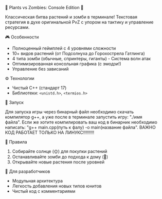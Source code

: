 🌻 Plants vs Zombies: Console Edition 🧟 

Классическая битва растений и зомби в терминале! 
Текстовая стратегия в духе оригинальной PvZ с упором на тактику и управление ресурсами. 

🎮 Особенности 

- Полноценный геймплей с 4 уровнями сложности
- 10+ видов растений (от Подсолнуха до Горохострела Гатлинга)
- 4 типа зомби (обычные, спринтеры, гиганты) - Система волн атак
- Оптимизированная консольная графика (с эмодзи!)
- Управление без зависаний

⚙️ Технологии 

- Чистый C++ (стандарт 17)
- Библиотеки: `<unistd.h>`, `<termios.h>`

🚀 Запуск

Для запуска игры через бинарный файл необходимо скачать компилятор g++, а уже после в терминале запустить игру: "./имя файла".
Если же хотите компилировать ваш код в бинарник необходимо написать: "g++ main.cpp(путь к фалу) -o main(название файла". ВАЖНО КОД РАБОТАЕТ ТОЛЬКО НА ЛИНУКС!!!!!!!!!

📌 Правила

1. Собирайте солнце (🌞) для покупки растений
2. Останавливайте зомби до подхода к дому (🚜)
3. Открывайте новые растения после уровней

🌟 Для разработчиков

- Модульная архитектура
- Легкость добавления новых типов юнитов
- Чистый код с комментариями
